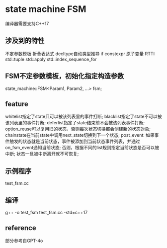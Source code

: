# state machine FSM
编译器需要支持C++17

## 涉及到的特性
不定参数模板
折叠表达式
decltype自动类型推导
if constexpr
原子变量
RTTI
std::tuple
std::apply
std::index_sequence_for

## FSM不定参数模板，初始化指定构造参数
state_machine::FSM<Param1, Param2, ...> fsm;

## feature
whitelist指定了state只可以被该列表里的事件打断;
blacklist指定了state不可以被该列表里的事件打断;
deferlist指定了state结束前不会被该列表事件打断;
option_reuse可以复用旧的状态，否则每次状态切换都会创建新的状态对象;
chainstate在当前state中调用next_state切换到下一个状态;
post_event:
    如果事件触发的状态就是当前状态，事件被添加到当前状态事件列表，并通过on_fsm_event通知当前状态;
    否则，根据不同的list规则指定当前状态是否可以被中断;
状态一旦被中断离开就不可恢复;

## 示例程序
test_fsm.cc

## 编译
g++ -o test_fsm test_fsm.cc -std=c++17

## reference
部分参考自GPT-4o